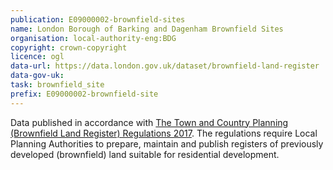 ```yaml
---
publication: E09000002-brownfield-sites
name: London Borough of Barking and Dagenham Brownfield Sites
organisation: local-authority-eng:BDG
copyright: crown-copyright
licence: ogl
data-url: https://data.london.gov.uk/dataset/brownfield-land-register
data-gov-uk: 
task: brownfield_site
prefix: E09000002-brownfield-site
---
```


Data published in accordance with [The Town and Country Planning (Brownfield Land Register) Regulations 2017](http://www.legislation.gov.uk/uksi/2017/403/contents/made).
The regulations require Local Planning Authorities to prepare, maintain and publish registers of previously developed (brownfield) land suitable for residential development.

